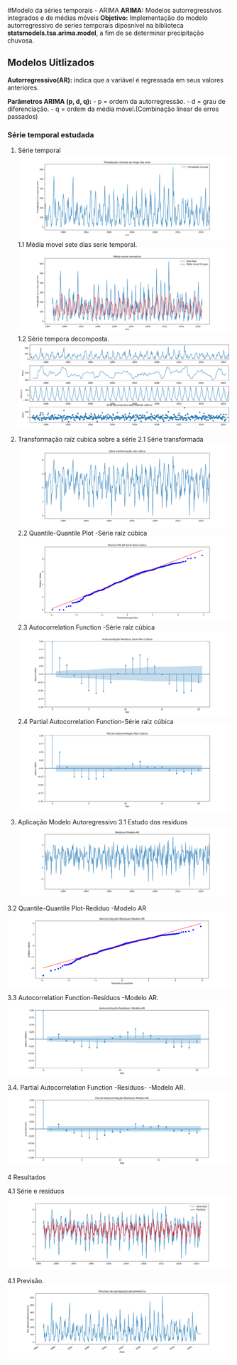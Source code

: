 
#Modelo da séries temporais - ARIMA
 **ARIMA:** Modelos autorregressivos integrados e de médias móveis 
 **Objetivo:** Implementação do modelo autorregressivo  de series temporais diposnível na biblioteca __statsmodels.tsa.arima.model__,  a fim de se determinar precipitação chuvosa.

 ## Modelos Uitlizados
 **Autorregressivo(AR):**  indica que a variável é regressada em seus valores anteriores. 
 
 **Parâmetros ARIMA (p, d, q):**
    - p = ordem da autorregressão.
    - d = grau de diferenciação.
    - q = ordem da média móvel.(Combinação linear de erros passados)


### Série temporal estudada
1. Série temporal
![serie_temporal_estudada](serie_temporal_estudada.png )
1.1 Média movel sete dias serie temporal.
![media_movel_serie_temporal](media_movel_serie_temporal.png )
1.2 Série tempora decomposta.
![serie_temporal_decomposta](serie_temporal_decomposta.png )

2. Transformação raíz cubica sobre a série
2.1 Série transformada
![serie_raiz_cubica](serie_raiz_cubica.png )
2.2  Quantile-Quantile Plot -Série raíz cúbica
![nomral_qq_plt_serie_raiz_cubica](nomral_qq_plt_serie_raiz_cubica.png) 
2.3  Autocorrelation Function -Série raíz cúbica
![autocorrelacao_raiz_cubica](autocorrelacao_raiz_cubica.png) 
2.4 Partial Autocorrelation Function-Série raíz cúbica
![parcial_autocorrelacao](parcial_autocorrelacao.png )

3. Aplicação Modelo Autoregressivo
3.1 Estudo dos resíduos
![residuos_modelo_ar](residuos_modelo_ar.png)

3.2 Quantile-Quantile Plot-Rediduo -Modelo AR
![Quantile-Quantile Plot-Rediduo Série raíz cúbica](nomral_qq_plot_residuos_modelo_ar.png) 

3.3 Autocorrelation Function-Resíduos -Modelo AR.
![nomral_qq_plt_serie_raiz_cubica](autocorrelacao_residuos_modelo_ar.png)

3.4. Partial Autocorrelation Function -Resíduos- -Modelo AR.
![Parcial autocorreção residuos](parcial_autocorrelacao_residuos_modelo_ar.png)

4 Resultados

4.1 Série e resíduos
![seire_e_residuos](seire_e_residuos.png)


4.1 Previsão.
![previsao_final](previsao_final.png)